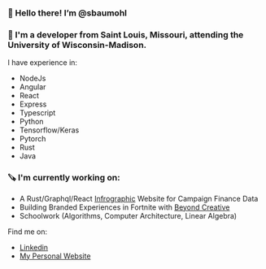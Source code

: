 ### 👋 Hello there! I’m @sbaumohl
### 🎯 I'm a developer from Saint Louis, Missouri, attending the University of Wisconsin-Madison.

I have experience in:
- NodeJs
- Angular
- React
- Express
- Typescript
- Python
- Tensorflow/Keras
- Pytorch
- Rust
- Java

### 🪚 I'm currently working on:
- A Rust/Graphql/React [Infrographic](https://github.com/sbaumohl/CongressionalFundraisingViz) Website for Campaign Finance Data
- Building Branded Experiences in Fortnite with [Beyond Creative](https://beyondcreative.gg)
- Schoolwork (Algorithms, Computer Architecture, Linear Algebra)

Find me on:
- [Linkedin](https://www.linkedin.com/in/sam-baumohl09/)
- [My Personal Website](https://www.sambaumohl.com/)
